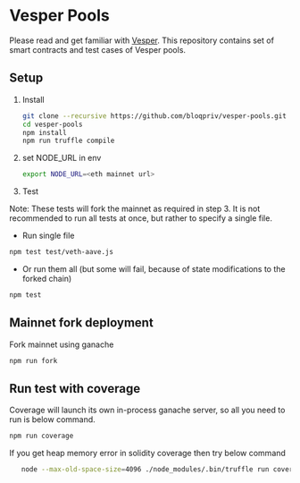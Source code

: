 # Vesper Pools

Please read and get familiar with [Vesper](https://docs.vesper.finance/). This repository contains set of smart contracts and test cases of Vesper pools.

## Setup

1. Install 

   ```sh
   git clone --recursive https://github.com/bloqpriv/vesper-pools.git
   cd vesper-pools
   npm install 
   npm run truffle compile
   ```
2. set NODE_URL in env
    ```sh
    export NODE_URL=<eth mainnet url>
    ```

3. Test

Note: These tests will fork the mainnet as required in step 3. It is not recommended to run all tests at once, but rather to specify a single file.

  - Run single file
   ```sh
   npm test test/veth-aave.js
   ```

  - Or run them all (but some will fail, because of state modifications to the forked chain)
   ```sh
   npm test
   ```

## Mainnet fork deployment

Fork mainnet using ganache
   ```sh
   npm run fork
   ```

## Run test with coverage

Coverage will launch its own in-process ganache server, so all you need to run is below command.
```sh
npm run coverage
```
If you get heap memory error in solidity coverage then try below command
```sh
   node --max-old-space-size=4096 ./node_modules/.bin/truffle run coverage
```
